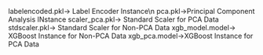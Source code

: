 
labelencoded.pkl-> Label Encoder Instance\n
pca.pkl->Principal Component Analysis INstance
scaler_pca.pkl-> Standard Scaler for PCA Data
stdscaler.pkl-> Standard Scaler for Non-PCA Data
xgb_model.model-> XGBoost Instance for Non-PCA Data
xgb_pca.model->XGBoost Instance for PCA Data
